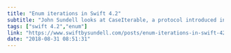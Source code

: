```yaml
---
title: "Enum iterations in Swift 4.2"
subtitle: "John Sundell looks at CaseIterable, a protocol introduced in Swift 4.2. John describes what CaseIterable means, and demonstrates how we can use it to reduce boilerplate code."
tags: ["swift 4.2","enum"]
link: "https://www.swiftbysundell.com/posts/enum-iterations-in-swift-42"
date: "2018-08-31 08:51:31"
---
```


